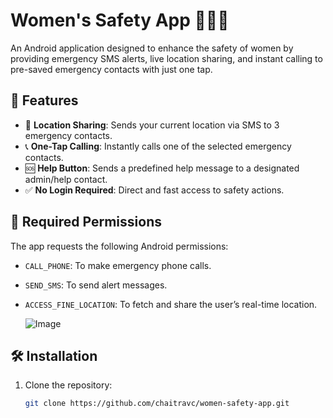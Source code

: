 

# Women's Safety App 🚨📍📱

An Android application designed to enhance the safety of women by providing emergency SMS alerts, live location sharing, and instant calling to pre-saved emergency contacts with just one tap.

## 📲 Features

- 📍 **Location Sharing**: Sends your current location via SMS to 3 emergency contacts.
- 📞 **One-Tap Calling**: Instantly calls one of the selected emergency contacts.
- 🆘 **Help Button**: Sends a predefined help message to a designated admin/help contact.
- ✅ **No Login Required**: Direct and fast access to safety actions.

## 🔐 Required Permissions

The app requests the following Android permissions:

- `CALL_PHONE`: To make emergency phone calls.
- `SEND_SMS`: To send alert messages.
- `ACCESS_FINE_LOCATION`: To fetch and share the user’s real-time location.



   ![Image](https://github.com/user-attachments/assets/fa03326d-01bd-480e-b738-3efc496cd72f)

## 🛠️ Installation

1. Clone the repository:

   ```bash
   git clone https://github.com/chaitravc/women-safety-app.git


